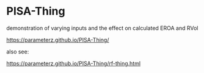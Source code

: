 # PISA-Thing
 demonstration of varying inputs and the effect on calculated EROA and RVol 

 https://parameterz.github.io/PISA-Thing/

also see:

https://parameterz.github.io/PISA-Thing/rf-thing.html
